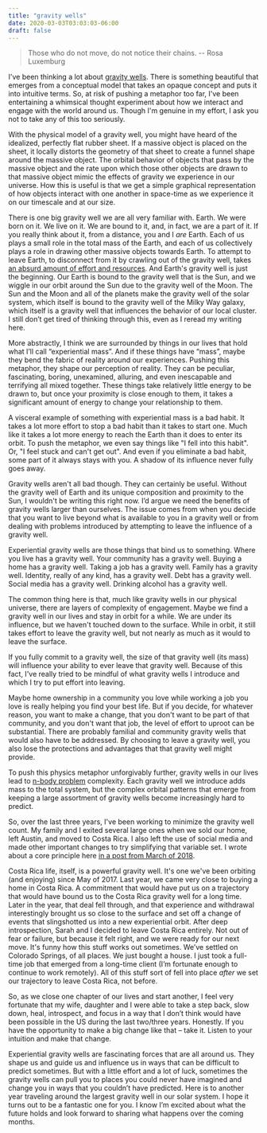 ```yaml
---
title: "gravity wells"
date: 2020-03-03T03:03:03-06:00
draft: false
---
```


> Those who do not move, do not notice their chains.
> -- Rosa Luxemburg

I've been thinking a lot about [gravity wells][1]. There is something beautiful that emerges from a conceptual model that takes an opaque concept and puts it into intuitive terms. So, at risk of pushing a metaphor too far, I've been entertaining a whimsical thought experiment about how we interact and engage with the world around us. Though I'm genuine in my effort, I ask you not to take any of this too seriously.

With the physical model of a gravity well, you might have heard of the idealized, perfectly flat rubber sheet. If a massive object is placed on the sheet, it locally distorts the geometry of that sheet to create a funnel shape around the massive object. The orbital behavior of objects that pass by the massive object and the rate upon which those other objects are drawn to that massive object mimic the effects of gravity we experience in our universe. How this is useful is that we get a simple graphical representation of how objects interact with one another in space-time as we experience it on our timescale and at our size.

There is one big gravity well we are all very familiar with. Earth. We were born on it. We live on it. We are bound to it, and, in fact, we are a part of it. If you really think about it, from a distance, you and I _are_ Earth. Each of us plays a small role in the total mass of the Earth, and each of us collectively plays a role in drawing other massive objects towards Earth. To attempt to leave Earth, to disconnect from it by crawling out of the gravity well, takes [an absurd amount of effort and resources][2]. And Earth's gravity well is just the beginning. Our Earth is bound to the gravity well that is the Sun, and we wiggle in our orbit around the Sun due to the gravity well of the Moon. The Sun and the Moon and all of the planets make the gravity well of the solar system, which itself is bound to the gravity well of the Milky Way galaxy, which itself is a gravity well that influences the behavior of our local cluster. I still don’t get tired of thinking through this, even as I reread my writing here.

More abstractly, I think we are surrounded by things in our lives that hold what I’ll call “experiential mass”. And if these things have “mass”, maybe they bend the fabric of reality around our experiences. Pushing this metaphor, they shape our perception of reality. They can be peculiar, fascinating, boring, unexamined, alluring, and even inescapable and terrifying all mixed together. These things take relatively little energy to be drawn to, but once your proximity is close enough to them, it takes a significant amount of energy to change your relationship to them.

A visceral example of something with experiential mass is a bad habit. It takes a lot more effort to stop a bad habit than it takes to start one. Much like it takes a lot more energy to reach the Earth than it does to enter its orbit. To push the metaphor, we even say things like "I fell into this habit". Or, "I feel stuck and can't get out". And even if you eliminate a bad habit, some part of it always stays with you. A shadow of its influence never fully goes away.

Gravity wells aren't all bad though. They can certainly be useful. Without the gravity well of Earth and its unique composition and proximity to the Sun, I wouldn't be writing this right now. I’d argue we need the benefits of gravity wells larger than ourselves. The issue comes from when you decide that you want to live beyond what is available to you in a gravity well or from dealing with problems introduced by attempting to leave the influence of a gravity well.

Experiential gravity wells are those things that bind us to something. Where you live has a gravity well. Your community has a gravity well. Buying a home has a gravity well. Taking a job has a gravity well. Family has a gravity well. Identity, really of any kind, has a gravity well. Debt has a gravity well. Social media has a gravity well. Drinking alcohol has a gravity well.

The common thing here is that, much like gravity wells in our physical universe, there are layers of complexity of engagement. Maybe we find a gravity well in our lives and stay in orbit for a while. We are under its influence, but we haven't touched down to the surface. While in orbit, it still takes effort to leave the gravity well, but not nearly as much as it would to leave the surface.

If you fully commit to a gravity well, the size of that gravity well (its mass) will influence your ability to ever leave that gravity well. Because of this fact, I've really tried to be mindful of what gravity wells I introduce and which I try to put effort into leaving.

Maybe home ownership in a community you love while working a job you love is really helping you find your best life. But if you decide, for whatever reason, you want to make a change, that you don't want to be part of that community, and you don't want that job, the level of effort to uproot can be substantial. There are probably familial and community gravity wells that would also have to be addressed. By choosing to leave a gravity well, you also lose the protections and advantages that that gravity well might provide.

To push this physics metaphor unforgivably further, gravity wells in our lives lead to [n-body problem][3] complexity. Each gravity well we introduce adds mass to the total system, but the complex orbital patterns that emerge from keeping a large assortment of gravity wells become increasingly hard to predict.

So, over the last three years, I've been working to minimize the gravity well count. My family and I exited several large ones when we sold our home, left Austin, and moved to Costa Rica. I also left the use of social media and made other important changes to try simplifying that variable set. I wrote about a core principle here [in a post from March of 2018][4].

Costa Rica life, itself, is a powerful gravity well. It's one we've been orbiting (and enjoying) since May of 2017. Last year, we came very close to buying a home in Costa Rica. A commitment that would have put us on a trajectory that would have bound us to the Costa Rica gravity well for a long time. Later in the year, that deal fell through, and that experience and withdrawal interestingly brought us so close to the surface and set off a change of events that slingshotted us into a new experiential orbit. After deep introspection, Sarah and I decided to leave Costa Rica entirely. Not out of fear or failure, but because it felt right, and we were ready for our next move. It's funny how this stuff works out sometimes. We’ve settled on Colorado Springs, of all places. We just bought a house. I just took a full-time job that emerged from a long-time client (I’m fortunate enough to continue to work remotely). All of this stuff sort of fell into place _after_ we set our trajectory to leave Costa Rica, not before.

So, as we close one chapter of our lives and start another, I feel very fortunate that my wife, daughter and I were able to take a step back, slow down, heal, introspect, and focus in a way that I don’t think would have been possible in the US during the last two/three years. Honestly. If you have the opportunity to make a big change like that – take it. Listen to your intuition and make that change.

Experiential gravity wells are fascinating forces that are all around us. They shape us and guide us and influence us in ways that can be difficult to predict sometimes. But with a little effort and a lot of luck, sometimes the gravity wells can pull you to places you could never have imagined and change you in ways that you couldn’t have predicted. Here is to another year traveling around the largest gravity well in our solar system. I hope it turns out to be a fantastic one for you. I know I’m excited about what the future holds and look forward to sharing what happens over the coming months.

[1]: https://en.wikipedia.org/wiki/Gravity_well
[2]: https://www.wisegeek.com/what-are-launch-costs.htm
[3]: https://en.wikipedia.org/wiki/N-body_problem
[4]: https://nomasters.io/posts/nonparticipation/
